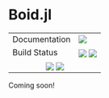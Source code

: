 Boid.jl
=======

[------------------------------------ BADGES: BEGIN ------------------------------------]: #

<table>
  <tr>
    <td>Documentation</td>
    <td>
      <a href="https://ktchu.github.io/Boid.jl/dev/"><img style="vertical-align: bottom;" src="https://img.shields.io/badge/docs-dev-blue.svg"/></a>
      <!--<a href="https://ktchu.github.io/Boid.jl/stable/"><img style="vertical-align: bottom;" src="https://img.shields.io/badge/docs-stable-blue.svg"/></a>
      -->
    </td>
  </tr>

  <tr>
    <td>Build Status</td>
    <td>
      <a href="https://github.com/ktchu/Boid.jl/actions/workflows/CI.yml"><img style="vertical-align: bottom;" src="https://github.com/ktchu/Boid.jl/actions/workflows/CI.yml/badge.svg"/></a>
      <a href="https://codecov.io/gh/ktchu/Boid.jl"><img style="vertical-align: bottom;" src="https://codecov.io/gh/ktchu/Boid.jl/branch/main/graph/badge.svg?token=AWMDQ35NGU"/></a>
    </td>
  </tr>

  <!-- Miscellaneous Badges -->
  <tr>
    <td colspan=2 align="center">
      <a href="https://github.com/ktchu/Boid.jl/issues"><img style="vertical-align: bottom;" src="https://img.shields.io/badge/contributions-welcome-brightgreen.svg?style=flat"/></a>
      <a href="https://github.com/invenia/BlueStyle"><img style="vertical-align: bottom;" src="https://img.shields.io/badge/code%20style-blue-4495d1.svg"/></a>
      <!--
      <a href="http://hits.dwyl.com/velexi/Boid.jl"><img style="vertical-align: bottom;" src="https://hits.dwyl.com/velexi/Boid.jl.svg?style=flat-square&show=unique"/></a>
      -->
    </td>
  </tr>
</table>

[------------------------------------- BADGES: END -------------------------------------]: #

Coming soon!
